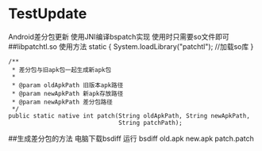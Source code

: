 # TestUpdate
Android差分包更新
使用JNI编译bspatch实现
使用时只需要so文件即可
##libpatchtl.so 使用方法
    static {
        System.loadLibrary("patchtl"); //加载so库
    }

    /**
     * 差分包与旧apk包一起生成新apk包
     *
     * @param oldApkPath 旧版本apk路径
     * @param newApkPath 新apk存放路径
     * @param newApkPath 差分包路径
     */
    public static native int patch(String oldApkPath, String newApkPath,
                                   String patchPath);
##生成差分包的方法
电脑下载bsdiff 运行
bsdiff old.apk new.apk patch.patch
